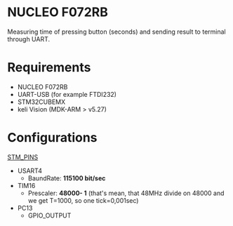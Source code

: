 
# NUCLEO F072RB
Measuring time of pressing button (seconds) and sending result to terminal through UART.

# Requirements
* NUCLEO F072RB
* UART-USB (for example FTDI232)
* STM32CUBEMX
* keli Vision (MDK-ARM > v5.27)

# Configurations
[STM_PINS](IMG/STM_PINS.jpg)
* USART4
  - BaundRate: __115100 bit/sec__
* TIM16
  - Prescaler: __48000- 1__ (that's mean, that 48MHz divide on 48000 and we get T=1000, so one tick=0,001sec)
* PC13
  - GPIO_OUTPUT
